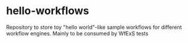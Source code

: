 # hello-workflows
Repository to store toy "hello world"-like sample workflows for different workflow engines. Mainly to be consumed by WfExS tests
